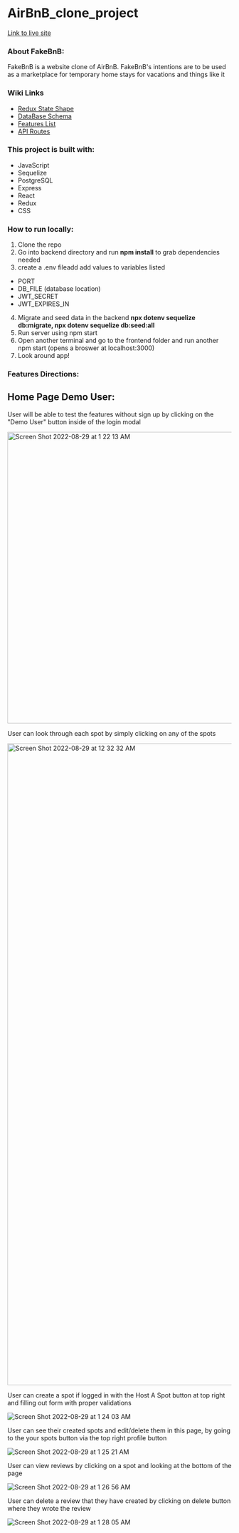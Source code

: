 # AirBnB_clone_project

[Link to live site](https://fake-bnb.onrender.com/)

### About FakeBnB:

FakeBnB is a website clone of AirBnB. FakeBnB's intentions are to be used as a marketplace for temporary home stays for vacations and things like it

### Wiki Links

- [Redux State Shape](https://github.com/ConnorLam/AirBnB_clone_project/wiki/Redux-state-shape)
- [DataBase Schema](https://github.com/ConnorLam/AirBnB_clone_project/wiki/Data-base-schema)
- [Features List](https://github.com/ConnorLam/AirBnB_clone_project/wiki/Feature-List)
- [API Routes](https://github.com/ConnorLam/AirBnB_clone_project/wiki/API-Routes)


### This project is built with:

 * JavaScript
 * Sequelize
 * PostgreSQL
 * Express
 * React
 * Redux
 * CSS

### How to run locally:

 1. Clone the repo 
 2. Go into backend directory and run **npm install** to grab dependencies needed
 3. create a .env fileadd add values to variables listed
   * PORT
   * DB_FILE (database location)
   * JWT_SECRET
   * JWT_EXPIRES_IN
 4. Migrate and seed data in the backend **npx dotenv sequelize db:migrate, npx dotenv sequelize db:seed:all**
 5. Run server using npm start
 6. Open another terminal and go to the frontend folder and run another npm start (opens a broswer at localhost:3000)
 7. Look around app!
   


### Features Directions:

## Home Page Demo User:

User will be able to test the features without sign up by clicking on the "Demo User" button inside of the login modal

<img width="654" alt="Screen Shot 2022-08-29 at 1 22 13 AM" src="https://user-images.githubusercontent.com/104233383/187157305-391b0bc9-b3fc-40f0-8452-e9d0a5b95da4.png">

User can look through each spot by simply clicking on any of the spots

<img width="1440" alt="Screen Shot 2022-08-29 at 12 32 32 AM" src="https://user-images.githubusercontent.com/104233383/187148020-192ec509-d0e1-47bf-bb6a-6a553af50262.png">

User can create a spot if logged in with the Host A Spot button at top right and filling out form with proper validations


![Screen Shot 2022-08-29 at 1 24 03 AM](https://user-images.githubusercontent.com/104233383/187157688-afb8f6f9-11c3-47b7-9c53-f336d4fe6cc7.png)


User can see their created spots and edit/delete them in this page, by going to the your spots button via the top right profile button

![Screen Shot 2022-08-29 at 1 25 21 AM](https://user-images.githubusercontent.com/104233383/187157893-29595a25-9d8c-4d86-9323-e00578efa3a1.png)


User can view reviews by clicking on a spot and looking at the bottom of the page

![Screen Shot 2022-08-29 at 1 26 56 AM](https://user-images.githubusercontent.com/104233383/187158176-c527ea22-1c21-42ea-9a54-d738651086cd.png)

User can delete a review that they have created by clicking on delete button where they wrote the review

![Screen Shot 2022-08-29 at 1 28 05 AM](https://user-images.githubusercontent.com/104233383/187158420-741279a6-c031-45c6-8754-44733739aa5b.png)
